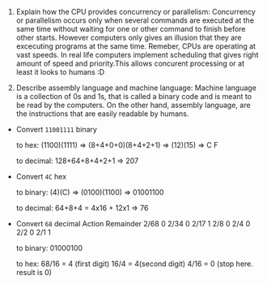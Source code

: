 <!-- Answers to the Short Answer Essay Questions go here -->

1. Explain how the CPU provides concurrency or parallelism:
    Concurrency or parallelism occurs only when several commands are executed at the same time without waiting for one or other command to finish before other starts. However computers only gives an illusion that they are excecuting programs at the same time. Remeber, CPUs are operating at vast speeds. In real life computers implement scheduling that gives right amount of speed and priority.This allows concurent processing or at least it looks to humans :D

2. Describe assembly language and machine language:
    Machine language is a collection of 0s and 1s, that is called a binary code and is meant to be read by the computers. On the other hand, assembly language, are the instructions that are easily readable by humans.


* Convert `11001111` binary

    to hex: (1100)(1111) => (8+4+0+0)(8+4+2+1) => (12)(15) => C F

    to decimal: 128+64+8+4+2+1 => 207


* Convert `4C` hex

    to binary: (4)(C) => (0100)(1100) => 01001100

    to decimal: 64+8+4 = 4x16 + 12x1 => 76


* Convert `68` decimal
    Action  Remainder
    2/68        0
    2/34        0
    2/17        1
    2/8         0
    2/4         0
    2/2         0
    2/1         1

    to binary: 01000100

    to hex: 68/16 = 4 (first digit)
            16/4 =  4(second digit)
            4/16 = 0 (stop here. result is 0)